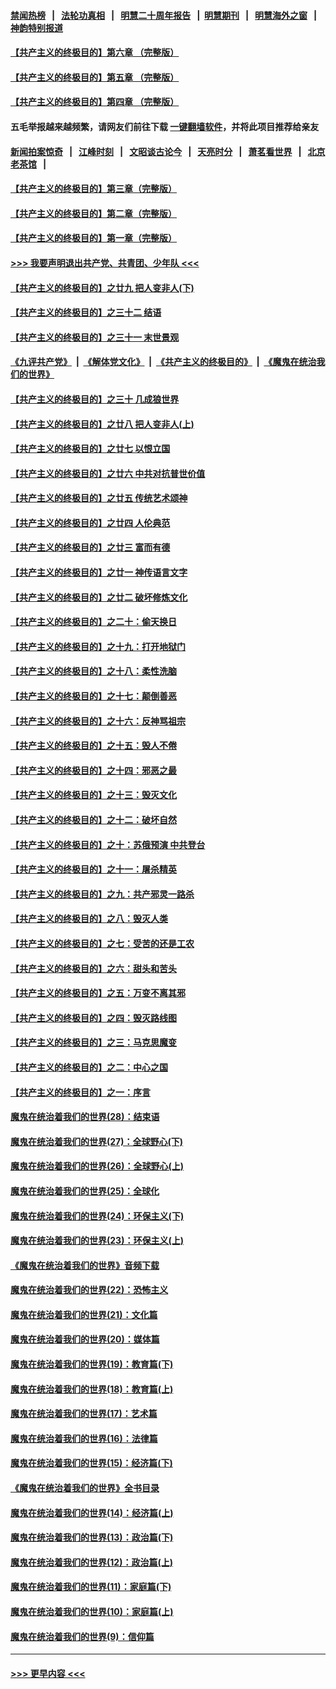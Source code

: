#### [禁闻热榜](热点新闻.md?=0)  &nbsp;&nbsp;|&nbsp;&nbsp; [法轮功真相](https://github.com/gfw-breaker/truth/blob/master/README.md?=0) &nbsp;&nbsp;|&nbsp;&nbsp; [明慧二十周年报告](https://github.com/gfw-breaker/mh-reports/blob/master/README.md?=0) &nbsp;&nbsp;|&nbsp;&nbsp;[明慧期刊](https://github.com/gfw-breaker/mh-qikan) &nbsp;&nbsp;|&nbsp;&nbsp; [明慧海外之窗](https://github.com/gfw-breaker/mh-news/blob/master/README.md?=0) &nbsp;&nbsp;|&nbsp;&nbsp; [神韵特别报道](https://github.com/gfw-breaker/mh-news/blob/master/shenyun.md?=0)
#### [【共产主义的终极目的】第六章 （完整版）](../pages/nsc422/n11428913.md?t=03081831) 
#### [【共产主义的终极目的】第五章 （完整版）](../pages/nsc422/n11428912.md?t=03081831) 
#### [【共产主义的终极目的】第四章 （完整版）](../pages/nsc422/n11428907.md?t=03081831) 
#### 五毛举报越来越频繁，请网友们前往下载 [一键翻墙软件](https://github.com/gfw-breaker/ssr-accounts)，并将此项目推荐给亲友
#### [新闻拍案惊奇](https://github.com/gfw-breaker/banned-news/blob/master/pages/link4.md) &nbsp;&nbsp;|&nbsp;&nbsp; [江峰时刻](https://github.com/gfw-breaker/banned-news/blob/master/pages/link4.md) &nbsp;&nbsp;|&nbsp;&nbsp; [文昭谈古论今](https://github.com/gfw-breaker/banned-news/blob/master/pages/link4.md) &nbsp;&nbsp;|&nbsp;&nbsp; [天亮时分](https://github.com/gfw-breaker/banned-news/blob/master/pages/link4.md) &nbsp;&nbsp;|&nbsp;&nbsp; [萧茗看世界](https://github.com/gfw-breaker/banned-news/blob/master/pages/link4.md) &nbsp;&nbsp;|&nbsp;&nbsp; [北京老茶馆](https://github.com/gfw-breaker/banned-news/blob/master/pages/link4.md) &nbsp;&nbsp;|&nbsp;&nbsp; 
#### [【共产主义的终极目的】第三章（完整版）](../pages/nsc422/n11428848.md?t=03081831) 
#### [【共产主义的终极目的】第二章（完整版）](../pages/nsc422/n11428831.md?t=03081831) 
#### [【共产主义的终极目的】第一章（完整版）](../pages/nsc422/n11417651.md?t=03081831) 
#### [>>> 我要声明退出共产党、共青团、少年队 <<<](https://github.com/begood0513/goodnews/blob/master/quit/letter.md) 
#### [【共产主义的终极目的】之廿九 把人变非人(下)](../pages/nsc422/n11344140.md?t=03081831) 
#### [【共产主义的终极目的】之三十二 结语](../pages/nsc422/n11360535.md?t=03081831) 
#### [【共产主义的终极目的】之三十一 末世景观](../pages/nsc422/n11351129.md?t=03081831) 
#### [《九评共产党》](https://github.com/begood0513/9ping.md/blob/master/README.md) &nbsp;|&nbsp; [《解体党文化》](../../../../jtdwh.md/blob/master/README.md)  &nbsp;|&nbsp; [《共产主义的终极目的》](../../../../gczydzjmd.md/blob/master/README.md) &nbsp;|&nbsp; [《魔鬼在统治我们的世界》](../../../../mgztzwmdsj.md/blob/master/README.md) 
#### [【共产主义的终极目的】之三十 几成狼世界](../pages/nsc422/n11348280.md?t=03081831) 
#### [【共产主义的终极目的】之廿八 把人变非人(上)](../pages/nsc422/n11340492.md?t=03081831) 
#### [【共产主义的终极目的】之廿七 以恨立国](../pages/nsc422/n11336944.md?t=03081831) 
#### [【共产主义的终极目的】之廿六 中共对抗普世价值](../pages/nsc422/n11324785.md?t=03081831) 
#### [【共产主义的终极目的】之廿五 传统艺术颂神](../pages/nsc422/n11296396.md?t=03081831) 
#### [【共产主义的终极目的】之廿四 人伦典范](../pages/nsc422/n11296397.md?t=03081831) 
#### [【共产主义的终极目的】之廿三 富而有德](../pages/nsc422/n11283598.md?t=03081831) 
#### [【共产主义的终极目的】之廿一 神传语言文字](../pages/nsc422/n11263265.md?t=03081831) 
#### [【共产主义的终极目的】之廿二 破坏修炼文化](../pages/nsc422/n11245728.md?t=03081831) 
#### [【共产主义的终极目的】之二十：偷天换日](../pages/nsc422/n11238846.md?t=03081831) 
#### [【共产主义的终极目的】之十九：打开地狱门](../pages/nsc422/n11206376.md?t=03081831) 
#### [【共产主义的终极目的】之十八：柔性洗脑](../pages/nsc422/n11199994.md?t=03081831) 
#### [【共产主义的终极目的】之十七：颠倒善恶](../pages/nsc422/n11179782.md?t=03081831) 
#### [【共产主义的终极目的】之十六：反神骂祖宗](../pages/nsc422/n11166798.md?t=03081831) 
#### [【共产主义的终极目的】之十五：毁人不倦](../pages/nsc422/n11166792.md?t=03081831) 
#### [【共产主义的终极目的】之十四：邪恶之最](../pages/nsc422/n11150249.md?t=03081831) 
#### [【共产主义的终极目的】之十三：毁灭文化](../pages/nsc422/n11135227.md?t=03081831) 
#### [【共产主义的终极目的】之十二：破坏自然](../pages/nsc422/n11135214.md?t=03081831) 
#### [【共产主义的终极目的】之十：苏俄预演 中共登台](../pages/nsc422/n11118424.md?t=03081831) 
#### [【共产主义的终极目的】之十一：屠杀精英](../pages/nsc422/n11118442.md?t=03081831) 
#### [【共产主义的终极目的】之九：共产邪灵一路杀](../pages/nsc422/n11114139.md?t=03081831) 
#### [【共产主义的终极目的】之八：毁灭人类](../pages/nsc422/n11108503.md?t=03081831) 
#### [【共产主义的终极目的】之七：受苦的还是工农](../pages/nsc422/n11101809.md?t=03081831) 
#### [【共产主义的终极目的】之六：甜头和苦头](../pages/nsc422/n11096971.md?t=03081831) 
#### [【共产主义的终极目的】之五：万变不离其邪](../pages/nsc422/n11091285.md?t=03081831) 
#### [【共产主义的终极目的】之四：毁灭路线图](../pages/nsc422/n11086284.md?t=03081831) 
#### [【共产主义的终极目的】之三：马克思魔变](../pages/nsc422/n11061941.md?t=03081831) 
#### [【共产主义的终极目的】之二：中心之国](../pages/nsc422/n11047728.md?t=03081831) 
#### [【共产主义的终极目的】之一：序言](../pages/nsc422/n11086077.md?t=03081831) 
#### [魔鬼在统治着我们的世界(28)：结束语](../pages/nsc422/n10936246.md?t=03081831) 
#### [魔鬼在统治着我们的世界(27)：全球野心(下)](../pages/nsc422/n10928319.md?t=03081831) 
#### [魔鬼在统治着我们的世界(26)：全球野心(上)](../pages/nsc422/n10900318.md?t=03081831) 
#### [魔鬼在统治着我们的世界(25)：全球化](../pages/nsc422/n10788205.md?t=03081831) 
#### [魔鬼在统治着我们的世界(24)：环保主义(下)](../pages/nsc422/n10695307.md?t=03081831) 
#### [魔鬼在统治着我们的世界(23)：环保主义(上)](../pages/nsc422/n10688613.md?t=03081831) 
#### [《魔鬼在统治着我们的世界》音频下载](../pages/nsc422/n10635553.md?t=03081831) 
#### [魔鬼在统治着我们的世界(22)：恐怖主义](../pages/nsc422/n10614727.md?t=03081831) 
#### [魔鬼在统治着我们的世界(21)：文化篇](../pages/nsc422/n10597706.md?t=03081831) 
#### [魔鬼在统治着我们的世界(20)：媒体篇](../pages/nsc422/n10586579.md?t=03081831) 
#### [魔鬼在统治着我们的世界(19)：教育篇(下)](../pages/nsc422/n10564808.md?t=03081831) 
#### [魔鬼在统治着我们的世界(18)：教育篇(上)](../pages/nsc422/n10526970.md?t=03081831) 
#### [魔鬼在统治着我们的世界(17)：艺术篇](../pages/nsc422/n10499093.md?t=03081831) 
#### [魔鬼在统治着我们的世界(16)：法律篇](../pages/nsc422/n10485969.md?t=03081831) 
#### [魔鬼在统治着我们的世界(15)：经济篇(下)](../pages/nsc422/n10469975.md?t=03081831) 
#### [《魔鬼在统治着我们的世界》全书目录](../pages/nsc422/n10464261.md?t=03081831) 
#### [魔鬼在统治着我们的世界(14)：经济篇(上)](../pages/nsc422/n10457370.md?t=03081831) 
#### [魔鬼在统治着我们的世界(13)：政治篇(下)](../pages/nsc422/n10448270.md?t=03081831) 
#### [魔鬼在统治着我们的世界(12)：政治篇(上)](../pages/nsc422/n10444576.md?t=03081831) 
#### [魔鬼在统治着我们的世界(11)：家庭篇(下)](../pages/nsc422/n10440961.md?t=03081831) 
#### [魔鬼在统治着我们的世界(10)：家庭篇(上)](../pages/nsc422/n10435448.md?t=03081831) 
#### [魔鬼在统治着我们的世界(9)：信仰篇](../pages/nsc422/n10432159.md?t=03081831) 

----
#### [ >>> 更早内容 <<< ](../indexes/nsc422-earlier.md)

